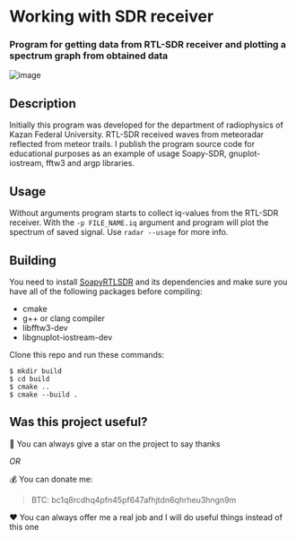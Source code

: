 # Working with SDR receiver
### Program for getting data from RTL-SDR receiver and plotting a spectrum graph from obtained data

![image](https://i.imgur.com/rPifpfD.png)

## Description
Initially this program was developed for the department of radiophysics of Kazan Federal University. RTL-SDR received waves from meteoradar reflected from meteor trails. I publish the program source code for educational purposes as an example of usage Soapy-SDR, gnuplot-iostream, fftw3 and argp libraries.

## Usage

Without arguments program starts to collect iq-values from the RTL-SDR receiver. With the `-p FILE_NAME.iq` argument and program will plot the spectrum of saved signal. Use `radar --usage` for more info.

## Building

You need to install [SoapyRTLSDR](https://github.com/pothosware/SoapyRTLSDR) and its dependencies and make sure you have all of the following packages before compiling:
 - cmake
 - g++ or clang compiler
 - libfftw3-dev
 - libgnuplot-iostream-dev

Clone this repo and run these commands:
```
$ mkdir build
$ cd build
$ cmake ..
$ cmake --build .
```

## Was this project useful?
:star2: You can always give a star on the project to say thanks

*OR*

:moneybag: You can donate me:
> BTC: bc1q8rcdhq4pfn45pf647afhjtdn6qhrheu3hngn9m

:heart: You can always offer me a real job and I will do useful things instead of this one
